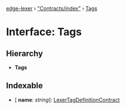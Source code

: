 [edge-lexer](../README.md) › ["Contracts/index"](../modules/_contracts_index_.md) › [Tags](_contracts_index_.tags.md)

# Interface: Tags

## Hierarchy

* **Tags**

## Indexable

* \[ **name**: *string*\]: [LexerTagDefinitionContract](_contracts_index_.lexertagdefinitioncontract.md)
